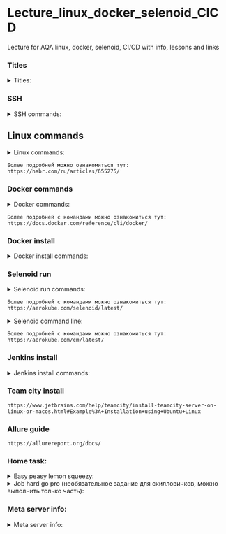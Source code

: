 # Lecture_linux_docker_selenoid_CICD
Lecture for AQA linux, docker, selenoid, CI/CD with info, lessons and links

### Titles
<details><summary>Titles:</summary>
	
	- linux commands
	- docker
	- Jenkins & TeamCity
	- Let's code
 
</details>
	
### SSH
<details><summary>SSH commands:</summary>
	
	ssh-keygen 
	ssh -i ~/.ssh/test.pub <login>@<public ip> 
 	ssh -i C:\Users\Bat_Lanit\key_den bat_lanit@45.89.65.48 
 
 </details>
	
## Linux commands
<details><summary>Linux commands:</summary>
	
	ls -la - посмотреть содержимое каталога
	cd - сменить категорию
	mkdir - создать каталог
	touch - создать файл
	cp - скопировать
	mv - перемещение файла каталога
	--help, -h - флаг для отображения документации
	man - команда для отображения документации
	sudo - выполнение команды под привилигированным пользователем
	chmod - изменить права доступа
	chown - смена пользователя
	top - команда для просмотра использования ресурсов
	grep - поиск по передаваемым данным
 
 </details>
	
	Более подробней можно ознакомиться тут: https://habr.com/ru/articles/655275/
	
### Docker commands
<details><summary>Docker commands:</summary>
	
	docker ps - посмотреть запущенные контейнеры
	docker pa -a - посмотреть запущенные и осттановленные контейнеры
	docker stop - остановить контейнер
	docker rm - удалить контейнер
	docker rmi - удалить образ
	docker pull - скачать образ из удаленного репозитория
	docker push - загрузить образ в удаленный репозиторий
 
 </details>
	
	Более подробней с командами можно ознакомиться тут: https://docs.docker.com/reference/cli/docker/
	
### Docker install
<details><summary>Docker install commands:</summary>
	
	sudo apt install docker.io -y
	sudo usermod -aG docker $USER
 
  </details>
	
### Selenoid run
<details><summary>Selenoid run commands:</summary>
	
	docker run -d                                   \
	--name selenoid                                 \
	-p 4444:4444                                    \
	-v /var/run/docker.sock:/var/run/docker.sock    \
	-v /your/directory/config/:/etc/selenoid/:ro    \
	aerokube/selenoid:latest-release
	
	docker pull selenoid/chrome:120.0
 
  </details>

	Более подробней с командами можно ознакомиться тут: https://aerokube.com/selenoid/latest/

 <details><summary>Selenoid command line:</summary>
	
	./cm_linux_amd64 selenoid start -c /home/admin/config/
 
  </details>

  	Более подробней с командами можно ознакомиться тут: https://aerokube.com/cm/latest/

	
	
### Jenkins install
<details><summary>Jenkins install commands:</summary>
	
	sudo wget -O /usr/share/keyrings/jenkins-keyring.asc \
	  https://pkg.jenkins.io/debian-stable/jenkins.io-2023.key
	echo deb [signed-by=/usr/share/keyrings/jenkins-keyring.asc] \
	  https://pkg.jenkins.io/debian-stable binary/ | sudo tee \
	  /etc/apt/sources.list.d/jenkins.list > /dev/null
	sudo apt-get update
	sudo apt-get install jenkins
	sudo apt install maven -y
	sudo apt install openjdk-11-jre-headless -y
	sudo systemctl enable jenkins
	sudo systemctl status jenkins
	cat /var/lib/jenkins/secrets/initialAdminPassword
 
</details>
	
### Team city install
	https://www.jetbrains.com/help/teamcity/install-teamcity-server-on-linux-or-macos.html#Example%3A+Installation+using+Ubuntu+Linux
	
### Allure guide
	https://allurereport.org/docs/
	
	
### Home task:
 <details><summary>Easy peasy lemon squeezy:</summary>
	 
		Docker:
			- Установить docker*;
			- Запустить контейнер с selenoid;
			- Запустить свои тесты в селенойде.
			Для проверки выполнения прислать скриншоты:
				- команды docker ps или UI с поднятым контейнером selenoid;
				- скриншот из браузера с выводом статуса selenoid с запущенной сессией.
		Jenkins:
			- Создать билд, который запускает (группу | профиль | папку) с вашими тестами из вашего публичного репозитория в определенное время;
			- Настроить создание Allure отчета в вашем билде.
			Для проверки выполнения прислать ссылку на билд.
			
		* - для работы docker на Windows потребуется WSL (подсистема Windows для Linux), которой нет в старых версиях Windows. В таком случае можно установить один из сервесов для виртуализации и запустить виртуальную машину, например под Linux.
  
</details>

 <details><summary>Job hard go pro (необязательное задание для скилловичков, можно выполнить только часть):</summary>
	 
		Docker:
			- выполнить задание из раздела "Easy peasy lemon squeezy" на виртуальной машине или сервере linux;
			- добавить поддержку нескольких версий браузеров;
			- добавить настройки selenoid тайм аутов для контейнеров с браузерами и ограничить количество сессий 16;
			- запустить контейнер с selenoid-ui (https://aerokube.com/selenoid-ui/latest/).
			Для проверки выполнения прислать скриншоты:
				- команды docker ps или UI с поднятым контейнером selenoid и selenoid-ui;
				- скриншот из браузера с выводом статуса selenoid и selenoid-ui с запущенной сессией.
		(Jenkins | TeamCity):
			- установить (Jenkins | TeamCity) на виртуальной машине или сервере linux;
			- выполнить задание из раздела "Easy peasy lemon squeezy" на виртуальной машине или сервере linux.
			Для проверки выполнения прислать ссылку на билд и логин с паролем от учетки, чтобы проверить, или скриншоты если делали через виртуальную машину локально.
   
</details>

		
### Meta server info:
 <details><summary>Meta server info:</summary>
	 
	- Selnoid:
		url: http://89.169.147.50:4444/
	- Jenkins:
		url: http://89.169.147.50:8080
		login: aqa
  		pass: in work chat
	- Teamcity:
		url: n/a
		login: n/a
	- Versions:
		java: openjdk 17.0.12
		maven: 3.8.7
		gradle: 4.4.1
		docker: 24.0.7
  
</details>


